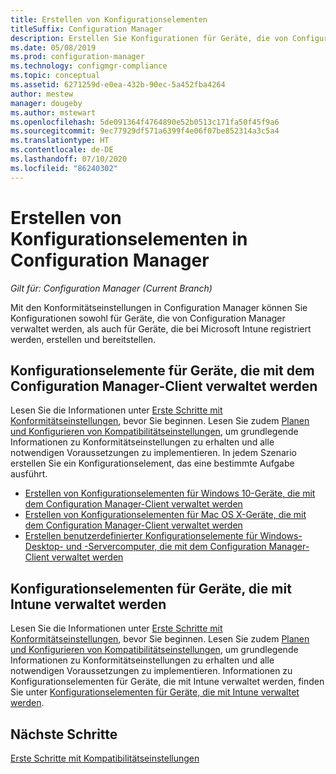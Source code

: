 ```yaml
---
title: Erstellen von Konfigurationselementen
titleSuffix: Configuration Manager
description: Erstellen Sie Konfigurationen für Geräte, die von Configuration Manager verwaltet werden und bei Microsoft Intune registriert sind, und stellen Sie sie für diese Geräte bereit.
ms.date: 05/08/2019
ms.prod: configuration-manager
ms.technology: configmgr-compliance
ms.topic: conceptual
ms.assetid: 6271259d-e0ea-432b-90ec-5a452fba4264
author: mestew
manager: dougeby
ms.author: mstewart
ms.openlocfilehash: 5de091364f4764890e52b0513c171fa50f45f9a6
ms.sourcegitcommit: 9ec77929df571a6399f4e06f07be852314a3c5a4
ms.translationtype: HT
ms.contentlocale: de-DE
ms.lasthandoff: 07/10/2020
ms.locfileid: "86240302"
---
```

# <a name="create-configuration-items-in-configuration-manager"></a>Erstellen von Konfigurationselementen in Configuration Manager

*Gilt für: Configuration Manager (Current Branch)*

Mit den Konformitätseinstellungen in Configuration Manager können Sie Konfigurationen sowohl für Geräte, die von Configuration Manager verwaltet werden, als auch für Geräte, die bei Microsoft Intune registriert werden, erstellen und bereitstellen.

## <a name="configuration-items-for-devices-managed-with-the-configuration-manager-client"></a>Konfigurationselemente für Geräte, die mit dem Configuration Manager-Client verwaltet werden

Lesen Sie die Informationen unter [Erste Schritte mit Konformitätseinstellungen](../../compliance/get-started/get-started-with-compliance-settings.md), bevor Sie beginnen. Lesen Sie zudem [Planen und Konfigurieren von Kompatibilitätseinstellungen](../../compliance/plan-design/plan-for-and-configure-compliance-settings.md), um grundlegende Informationen zu Konformitätseinstellungen zu erhalten und alle notwendigen Voraussetzungen zu implementieren. In jedem Szenario erstellen Sie ein Konfigurationselement, das eine bestimmte Aufgabe ausführt.

- [Erstellen von Konfigurationselementen für Windows 10-Geräte, die mit dem Configuration Manager-Client verwaltet werden](../../compliance/deploy-use/create-configuration-items-for-windows-10-devices-managed-with-the-client.md)
- [Erstellen von Konfigurationselementen für Mac OS X-Geräte, die mit dem Configuration Manager-Client verwaltet werden](../../compliance/deploy-use/create-configuration-items-for-mac-os-x-devices-managed-with-the-client.md)
- [Erstellen benutzerdefinierter Konfigurationselemente für Windows-Desktop- und -Servercomputer, die mit dem Configuration Manager-Client verwaltet werden](../../compliance/deploy-use/create-custom-configuration-items-for-windows-desktop-and-server-computers-managed-with-the-client.md)

## <a name="configuration-items-for-devices-managed-with-intune"></a>Konfigurationselementen für Geräte, die mit Intune verwaltet werden

Lesen Sie die Informationen unter [Erste Schritte mit Konformitätseinstellungen](../../compliance/get-started/get-started-with-compliance-settings.md), bevor Sie beginnen. Lesen Sie zudem [Planen und Konfigurieren von Kompatibilitätseinstellungen](../../compliance/plan-design/plan-for-and-configure-compliance-settings.md), um grundlegende Informationen zu Konformitätseinstellungen zu erhalten und alle notwendigen Voraussetzungen zu implementieren. Informationen zu Konfigurationselementen für Geräte, die mit Intune verwaltet werden, finden Sie unter [Konfigurationselementen für Geräte, die mit Intune verwaltet werden](../../mdm/understand/what-happened-to-hybrid.md).

## <a name="next-steps"></a>Nächste Schritte

[Erste Schritte mit Kompatibilitätseinstellungen](../../compliance/get-started/get-started-with-compliance-settings.md)
